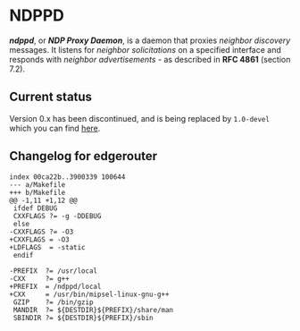 # NDPPD

***ndppd***, or ***NDP Proxy Daemon***, is a daemon that proxies *neighbor discovery* messages. It listens for *neighbor solicitations* on a
specified interface and responds with *neighbor advertisements* - as described in **RFC 4861** (section 7.2). 

## Current status

Version 0.x has been discontinued, and is being replaced by `1.0-devel` which you can find
[here](https://github.com/DanielAdolfsson/ndppd/tree/1.0-devel).

## Changelog for edgerouter

    index 00ca22b..3900339 100644
    --- a/Makefile
    +++ b/Makefile
    @@ -1,11 +1,12 @@
     ifdef DEBUG
     CXXFLAGS ?= -g -DDEBUG
     else
    -CXXFLAGS ?= -O3
    +CXXFLAGS = -O3
    +LDFLAGS  = -static
     endif
    
    -PREFIX  ?= /usr/local
    -CXX     ?= g++
    +PREFIX  = /ndppd/local
    +CXX     = /usr/bin/mipsel-linux-gnu-g++
     GZIP    ?= /bin/gzip
     MANDIR  ?= ${DESTDIR}${PREFIX}/share/man
     SBINDIR ?= ${DESTDIR}${PREFIX}/sbin
